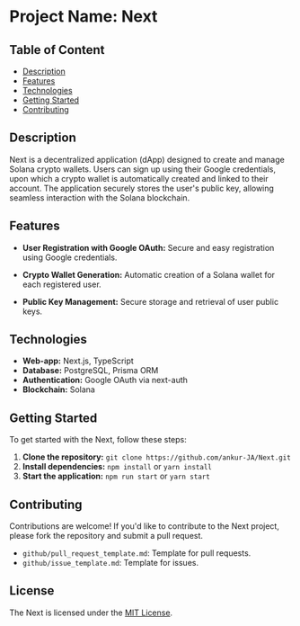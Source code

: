 # Project Name: Next

## Table of Content

- [Description](https://github.com/ankur-JA/Next#description)
- [Features](https://github.com/ankur-JA/Next#features)
- [Technologies](https://github.com/mehetab-01/Next#technologies)
- [Getting Started](https://github.com/mehetab-01/Next#getting-started)
- [Contributing](https://github.com/mehetab-01/Next#contributing)


## Description

Next is a decentralized application (dApp) designed to create and manage Solana crypto wallets. Users can sign up using their Google credentials, upon which a crypto wallet is automatically created and linked to their account. The application securely stores the user's public key, allowing seamless interaction with the Solana blockchain.

## Features
- **User Registration with Google OAuth:** Secure and easy registration using Google credentials.

- **Crypto Wallet Generation:** Automatic creation of a Solana wallet for each registered user.

- **Public Key Management:** Secure storage and retrieval of user public keys.

## Technologies

- **Web-app:** Next.js, TypeScript
- **Database:** PostgreSQL, Prisma ORM
- **Authentication:** Google OAuth via next-auth
- **Blockchain:** Solana

## Getting Started

To get started with the Next, follow these steps:

1. **Clone the repository:** `git clone https://github.com/ankur-JA/Next.git`
2. **Install dependencies:** `npm install` or `yarn install`
3. **Start the application:** `npm run start` or `yarn start`

## Contributing

Contributions are welcome! If you'd like to contribute to the Next project, please fork the repository and submit a pull request.

- `github/pull_request_template.md`: Template for pull requests.
- `github/issue_template.md`: Template for issues.


## License

The Next is licensed under the [MIT License](https://opensource.org/licenses/MIT).
